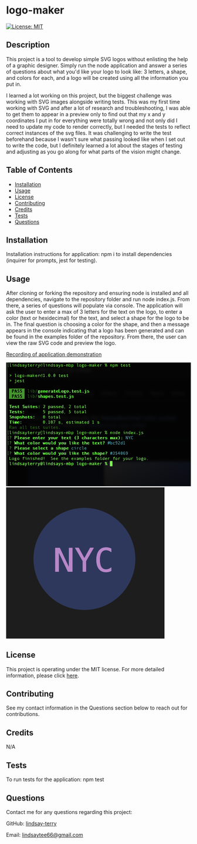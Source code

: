 # logo-maker
[![License: MIT](https://img.shields.io/badge/License-MIT-yellow.svg)](https://opensource.org/licenses/MIT)

## Description
This project is a tool to develop simple SVG logos without enlisting the help of a graphic designer.  Simply run the node application and answer a series of questions about what you'd like your logo to look like: 3 letters, a shape, and colors for each, and a logo will be created using all the information you put in. 

I learned a lot working on this project, but the biggest challenge was working with SVG images alongside writing tests.  This was my first time working with SVG and after a lot of research and troubleshooting, I was able to get them to appear in a preview only to find out that my x and y coordinates I put in for everything were totally wrong and not only did I need to update my code to render correctly, but I needed the tests to reflect correct instances of the svg files.  It was challenging to write the test beforehand because I wasn't sure what passing looked like when I set out to write the code, but I definitely learned a lot about the stages of testing and adjusting as you go along for what parts of the vision might change.  

## Table of Contents
* [Installation](#installation)
* [Usage](#usage)
* [License](#license)
* [Contributing](#contributing)
* [Credits](#credits)
* [Tests](#tests)
* [Questions](#questions)

## Installation
Installation instructions for application:
npm i to install dependencies (inquirer for prompts, jest for testing).

## Usage
After cloning or forking the repository and ensuring node is installed and all dependencies, navigate to the repository folder and run node index.js.  From there, a series of questions will populate via console.  The application will ask the user to enter a max of 3 letters for the text on the logo, to enter a color (text or hexidecimal) for the text, and select a shape for the logo to be in.  The final question is choosing a color for the shape, and then a message appears in the console indicating that a logo has been generated and can be found in the examples folder of the repository.  From there, the user can view the raw SVG code and preview the logo.

[Recording of application demonstration]()

![Screenshot of application running in console](./assets/images/logo-console.png)
![Screenshot of generated logo](./assets/images/logo.png)

## License
This project is operating under the MIT license.  For more detailed information, please click [here](https://opensource.org/license/mit).

## Contributing
See my contact information in the Questions section below to reach out for contributions.

## Credits
N/A

## Tests
To run tests for the application:
npm test 

## Questions
Contact me for any questions regarding this project:

GitHub: [lindsay-terry](https://github.com/lindsay-terry)

Email: lindsaytee66@gmail.com

